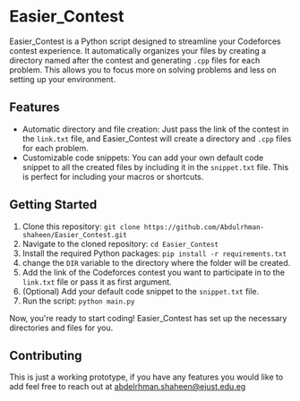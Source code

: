 # Easier_Contest

Easier_Contest is a Python script designed to streamline your Codeforces contest experience. It automatically organizes your files by creating a directory named after the contest and generating `.cpp` files for each problem. This allows you to focus more on solving problems and less on setting up your environment.

## Features

- Automatic directory and file creation: Just pass the link of the contest in the `link.txt` file, and Easier_Contest will create a directory and `.cpp` files for each problem.
- Customizable code snippets: You can add your own default code snippet to all the created files by including it in the `snippet.txt` file. This is perfect for including your macros or shortcuts.

## Getting Started

1. Clone this repository: `git clone https://github.com/Abdulrhman-shaheen/Easier_Contest.git`
2. Navigate to the cloned repository: `cd Easier_Contest`
3. Install the required Python packages: `pip install -r requirements.txt`
4. change the `DIR` variable to the directory where the folder will be created. 
5. Add the link of the Codeforces contest you want to participate in to the `link.txt` file or pass it as first argument.
6. (Optional) Add your default code snippet to the `snippet.txt` file.
7. Run the script: `python main.py`

Now, you're ready to start coding! Easier_Contest has set up the necessary directories and files for you.

## Contributing

This is just a working prototype, if you have any features you would like to add feel free to reach out at abdelrhman.shaheen@ejust.edu.eg
